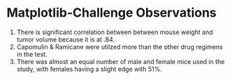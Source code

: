 # Matplotlib-Challenge Observations
1) There is significant correlation between between mouse weight and tumor volume because it is at .84.
2) Capomulin & Ramicane were utilzed more than the other drug regimens in the test.
3) There was almost an equal number of male and female mice used in the study, with females having a slight edge with 51%.
